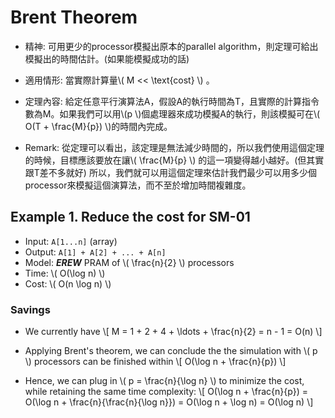# Brent Theorem

- 精神: 可用更少的processor模擬出原本的parallel algorithm，則定理可給出模擬出的時間估計。(如果能模擬成功的話)
- 適用情形: 當實際計算量\\( M << \text{cost} \\) 。

- 定理內容:
給定任意平行演算法A，假設A的執行時間為T，且實際的計算指令數為M。如果我們可以用\\(p \\)個處理器來成功模擬A的執行，則該模擬可在\\( O(T + \frac{M}{p}) \\)的時間內完成。

- Remark:
  從定理可以看出，該定理是無法減少時間的，所以我們使用這個定理的時候，目標應該要放在讓\\( \frac{M}{p} \\) 的這一項變得越小越好。(但其實跟T差不多就好)
  所以，我們就可以用這個定理來估計我們最少可以用多少個processor來模擬這個演算法，而不至於增加時間複雜度。


## Example 1. Reduce the cost for SM-01
- Input: `A[1...n]` (array)
- Output: `A[1] + A[2] + ... + A[n]`
- Model: ***EREW*** PRAM of \\( \frac{n}{2} \\) processors
- Time: \\( O(\log n) \\)
- Cost: \\( O(n \log n) \\)

### Savings
- We currently have
\\[
M = 1 + 2 + 4 + \ldots + \frac{n}{2} = n - 1 = O(n)
\\]

- Applying Brent's theorem, we can conclude the the simulation with \\( p \\) processors can be finished within
\\[
O(\log n + \frac{n}{p})
\\]
- Hence, we can plug in \\( p = \frac{n}{\log n} \\) to minimize the cost, while retaining the same time complexity:
\\[
O(\log n + \frac{n}{p}) = O(\log n + \frac{n}{\frac{n}{\log n}}) = O(\log n + \log n) = O(\log n)
\\]
